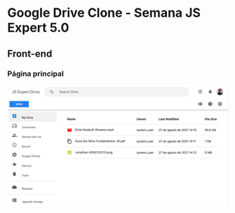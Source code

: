 # Google Drive Clone - Semana JS Expert 5.0

## Front-end

### Página principal

![](../../.github/demo.png)
